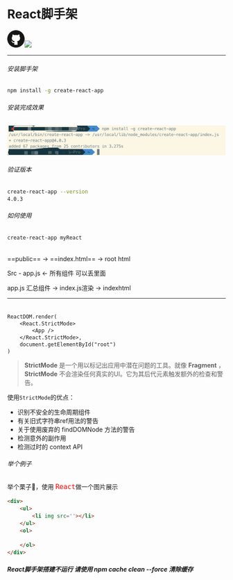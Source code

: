 # React脚手架

[<img src="https://raw.githubusercontent.com/zbsilent/imag/main/rootgithubb.svg" alt="github" style="zoom:10%;" />![](https://img.shields.io/badge/React-zbsilent-brightgreen)](https://github.com/zbsilent)



----





###### 安装脚手架

```bash
npm install -g create-react-app
```

###### 安装完成效果

![image-20210320153134112](https://raw.githubusercontent.com/zbsilent/imag/main/rootimage-20210320153134112.png)

###### 验证版本

```bash
create-react-app --version
4.0.3
```

###### 如何使用

```bash
create-react-app myReact
```



######

==public==  $\rightarrow$ ==index.html== $\rightarrow$ root html

Src - app.js  $\leftarrow$ 所有组件 可以丢里面

app.js 汇总组件 $\rightarrow$ index.js渲染  $\rightarrow$  indexhtml



----

###### 

```react
ReactDOM.render(
	<React.StrictMode>
		<App />
	</React.StrictMode>,
	document.getElementById("root")
)
```





> **StrictMode** 是一个用以标记出应用中潜在问题的工具。就像 **Fragment** ，**StrictMode** 不会渲染任何真实的UI。它为其后代元素触发额外的检查和警告。



使用`StrictMode`的优点：

- 识别不安全的生命周期组件
- 有关旧式字符串ref用法的警告
- 关于使用废弃的 findDOMNode 方法的警告
- 检测意外的副作用
- 检测过时的 context API





###### 举个例子

举个栗子🌰，使用 <font color=red size=4 face="Monaco">`React`</font>做一个图片展示

```html
<div>
	<ul>
		<li img src=''></li>
	</ul>
	<ol>
		
	</ol>
</div>
```



##### React脚手架搭建不运行 请使用 npm cache clean --force  清除缓存


